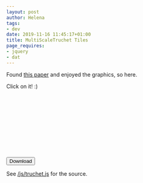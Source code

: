 ```yaml
---
layout: post
author: Helena
tags:
- dev
date: 2019-11-16 11:45:17+01:00
title: MultiScaleTruchet Tiles
page_requires:
- jquery
- dat
---
```


Found [this paper](http://archive.bridgesmathart.org/2018/bridges2018-39.pdf) and enjoyed the graphics, so here.

Click on it! :)

<svg id="plot" xmlns="http://www.w3.org/2000/svg" xmlns:xlink="http://www.w3.org/1999/xlink"/>

<button id="download">Download</button>

<script src="/js/truchet.js"></script>
See [/js/truchet.js](/js/truchet.js) for the source.
